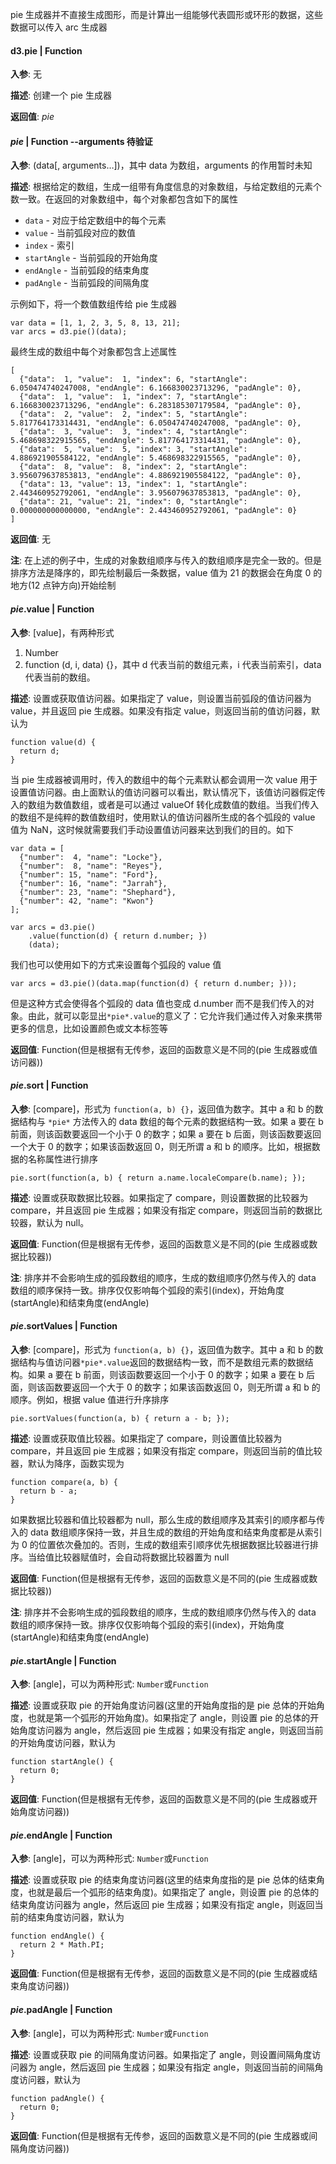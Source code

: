 pie 生成器并不直接生成图形，而是计算出一组能够代表圆形或环形的数据，这些数据可以传入 arc 生成器

#### d3.pie | Function

**入参**: 无

**描述**: 创建一个 pie 生成器

**返回值**: *pie*

#### *pie* | Function  --arguments 待验证

**入参**: (data[, arguments…])，其中 data 为数组，arguments 的作用暂时未知

**描述**: 根据给定的数组，生成一组带有角度信息的对象数组，与给定数组的元素个数一致。在返回的对象数组中，每个对象都包含如下的属性
- ```data``` - 对应于给定数组中的每个元素
- ```value``` - 当前弧段对应的数值
- ```index``` - 索引
- ```startAngle``` - 当前弧段的开始角度
- ```endAngle``` - 当前弧段的结束角度
- ```padAngle``` - 当前弧段的间隔角度

示例如下，将一个数值数组传给 pie 生成器
```
var data = [1, 1, 2, 3, 5, 8, 13, 21];
var arcs = d3.pie()(data);
```
最终生成的数组中每个对象都包含上述属性
```
[
  {"data":  1, "value":  1, "index": 6, "startAngle": 6.050474740247008, "endAngle": 6.166830023713296, "padAngle": 0},
  {"data":  1, "value":  1, "index": 7, "startAngle": 6.166830023713296, "endAngle": 6.283185307179584, "padAngle": 0},
  {"data":  2, "value":  2, "index": 5, "startAngle": 5.817764173314431, "endAngle": 6.050474740247008, "padAngle": 0},
  {"data":  3, "value":  3, "index": 4, "startAngle": 5.468698322915565, "endAngle": 5.817764173314431, "padAngle": 0},
  {"data":  5, "value":  5, "index": 3, "startAngle": 4.886921905584122, "endAngle": 5.468698322915565, "padAngle": 0},
  {"data":  8, "value":  8, "index": 2, "startAngle": 3.956079637853813, "endAngle": 4.886921905584122, "padAngle": 0},
  {"data": 13, "value": 13, "index": 1, "startAngle": 2.443460952792061, "endAngle": 3.956079637853813, "padAngle": 0},
  {"data": 21, "value": 21, "index": 0, "startAngle": 0.000000000000000, "endAngle": 2.443460952792061, "padAngle": 0}
]
```

**返回值**: 无

**注**: 在上述的例子中，生成的对象数组顺序与传入的数组顺序是完全一致的。但是排序方法是降序的，即先绘制最后一条数据，value 值为 21 的数据会在角度 0 的地方(12 点钟方向)开始绘制

#### *pie*.value | Function

**入参**: [value]，有两种形式
 1. Number
 2. function (d, i, data) {}，其中 d 代表当前的数组元素，i 代表当前索引，data 代表当前的数组。

**描述**: 设置或获取值访问器。如果指定了 value，则设置当前弧段的值访问器为 value，并且返回 pie 生成器。如果没有指定 value，则返回当前的值访问器，默认为
```
function value(d) {
  return d;
}
```
当 pie 生成器被调用时，传入的数组中的每个元素默认都会调用一次 value 用于设置值访问器。由上面默认的值访问器可以看出，默认情况下，该值访问器假定传入的数组为数值数组，或者是可以通过 valueOf 转化成数值的数组。当我们传入的数组不是纯粹的数值数组时，使用默认的值访问器所生成的各个弧段的 value 值为 NaN，这时候就需要我们手动设置值访问器来达到我们的目的。如下
```
var data = [
  {"number":  4, "name": "Locke"},
  {"number":  8, "name": "Reyes"},
  {"number": 15, "name": "Ford"},
  {"number": 16, "name": "Jarrah"},
  {"number": 23, "name": "Shephard"},
  {"number": 42, "name": "Kwon"}
];

var arcs = d3.pie()
    .value(function(d) { return d.number; })
    (data);
```
我们也可以使用如下的方式来设置每个弧段的 value 值
```
var arcs = d3.pie()(data.map(function(d) { return d.number; }));
```
但是这种方式会使得各个弧段的 data 值也变成 d.number 而不是我们传入的对象。由此，就可以彰显出```*pie*.value```的意义了：它允许我们通过传入对象来携带更多的信息，比如设置颜色或文本标签等

**返回值**: Function(但是根据有无传参，返回的函数意义是不同的(pie 生成器或值访问器))

#### *pie*.sort | Function

**入参**: [compare]，形式为 ```function(a, b) {}```，返回值为数字。其中 a 和 b 的数据结构与 ```*pie*``` 方法传入的 data 数组的每个元素的数据结构一致。如果 a 要在 b 前面，则该函数要返回一个小于 0 的数字；如果 a 要在 b 后面，则该函数要返回一个大于 0 的数字；如果该函数返回 0，则无所谓 a 和 b 的顺序。比如，根据数据的名称属性进行排序
```
pie.sort(function(a, b) { return a.name.localeCompare(b.name); });
```

**描述**: 设置或获取数据比较器。如果指定了 compare，则设置数据的比较器为 compare，并且返回 pie 生成器；如果没有指定 compare，则返回当前的数据比较器，默认为 null。

**返回值**: Function(但是根据有无传参，返回的函数意义是不同的(pie 生成器或数据比较器))

**注**: 排序并不会影响生成的弧段数组的顺序，生成的数组顺序仍然与传入的 data 数组的顺序保持一致。排序仅仅影响每个弧段的索引(index)，开始角度(startAngle)和结束角度(endAngle)

#### *pie*.sortValues | Function

**入参**: [compare]，形式为 ```function(a, b) {}```，返回值为数字。其中 a 和 b 的数据结构与值访问器```*pie*.value```返回的数据结构一致，而不是数组元素的数据结构。如果 a 要在 b 前面，则该函数要返回一个小于 0 的数字；如果 a 要在 b 后面，则该函数要返回一个大于 0 的数字；如果该函数返回 0，则无所谓 a 和 b 的顺序。例如，根据 value 值进行升序排序
```
pie.sortValues(function(a, b) { return a - b; });
```
**描述**: 设置或获取值比较器。如果指定了 compare，则设置值比较器为 compare，并且返回 pie 生成器；如果没有指定 compare，则返回当前的值比较器，默认为降序，函数实现为
```
function compare(a, b) {
  return b - a;
}
```
如果数据比较器和值比较器都为 null，那么生成的数组顺序及其索引的顺序都与传入的 data 数组顺序保持一致，并且生成的数组的开始角度和结束角度都是从索引为 0 的位置依次叠加的。否则，生成的数组索引顺序优先根据数据比较器进行排序。当给值比较器赋值时，会自动将数据比较器置为 null

**返回值**: Function(但是根据有无传参，返回的函数意义是不同的(pie 生成器或数据比较器))

**注**: 排序并不会影响生成的弧段数组的顺序，生成的数组顺序仍然与传入的 data 数组的顺序保持一致。排序仅仅影响每个弧段的索引(index)，开始角度(startAngle)和结束角度(endAngle)

#### *pie*.startAngle | Function

**入参**: [angle]，可以为两种形式: ```Number```或```Function```

**描述**: 设置或获取 pie 的开始角度访问器(这里的开始角度指的是 pie 总体的开始角度，也就是第一个弧形的开始角度)。如果指定了 angle，则设置 pie 的总体的开始角度访问器为 angle，然后返回 pie 生成器；如果没有指定 angle，则返回当前的开始角度访问器，默认为
```
function startAngle() {
  return 0;
}
```

**返回值**: Function(但是根据有无传参，返回的函数意义是不同的(pie 生成器或开始角度访问器))

#### *pie*.endAngle | Function

**入参**: [angle]，可以为两种形式: ```Number```或```Function```

**描述**: 设置或获取 pie 的结束角度访问器(这里的结束角度指的是 pie 总体的结束角度，也就是最后一个弧形的结束角度)。如果指定了 angle，则设置 pie 的总体的结束角度访问器为 angle，然后返回 pie 生成器；如果没有指定 angle，则返回当前的结束角度访问器，默认为
```
function endAngle() {
  return 2 * Math.PI;
}
```

**返回值**: Function(但是根据有无传参，返回的函数意义是不同的(pie 生成器或结束角度访问器))

#### *pie*.padAngle | Function

**入参**: [angle]，可以为两种形式: ```Number```或```Function```

**描述**: 设置或获取 pie 的间隔角度访问器。如果指定了 angle，则设置间隔角度访问器为 angle，然后返回 pie 生成器；如果没有指定 angle，则返回当前的间隔角度访问器，默认为
```
function padAngle() {
  return 0;
}
```

**返回值**: Function(但是根据有无传参，返回的函数意义是不同的(pie 生成器或间隔角度访问器))